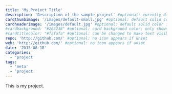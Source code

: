 ```yaml
---
title: 'My Project Title'
description: 'Description of the sample project' #optional: curently displays as tooltip
cardthumbimage: '/images/default-small.jpg' #optional: default solid color if unset
cardheaderimage: '/images/default.jpg' #optional: default solid color if unset
#cardbackground: "#263238" #optional: card background color; only shows when no image specified
#cardtitlecolor: "#fafafa" #optional: can be changed to make text visible over card image
repo: 'http://github.com/' #optional: no icon appears if unset
web: 'http://github.com/' #optional: no icon appears if unset
date: '2015-08-18'
categories:
  - 'project'
tags:
  - 'meta'
  - 'project'
---
```


This is my project.
